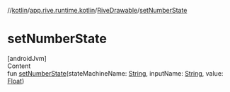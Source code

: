 //[kotlin](../../../index.md)/[app.rive.runtime.kotlin](../index.md)/[RiveDrawable](index.md)/[setNumberState](set-number-state.md)



# setNumberState  
[androidJvm]  
Content  
fun [setNumberState](set-number-state.md)(stateMachineName: [String](https://kotlinlang.org/api/latest/jvm/stdlib/kotlin/-string/index.html), inputName: [String](https://kotlinlang.org/api/latest/jvm/stdlib/kotlin/-string/index.html), value: [Float](https://kotlinlang.org/api/latest/jvm/stdlib/kotlin/-float/index.html))  




